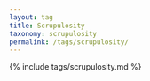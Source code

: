 ```yaml
---
layout: tag
title: Scrupulosity
taxonomy: scrupulosity
permalink: /tags/scrupulosity/
---
```


{% include tags/scrupulosity.md %}
